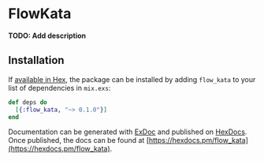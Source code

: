 # FlowKata

**TODO: Add description**

## Installation

If [available in Hex](https://hex.pm/docs/publish), the package can be installed
by adding `flow_kata` to your list of dependencies in `mix.exs`:

```elixir
def deps do
  [{:flow_kata, "~> 0.1.0"}]
end
```

Documentation can be generated with [ExDoc](https://github.com/elixir-lang/ex_doc)
and published on [HexDocs](https://hexdocs.pm). Once published, the docs can
be found at [https://hexdocs.pm/flow_kata](https://hexdocs.pm/flow_kata).

